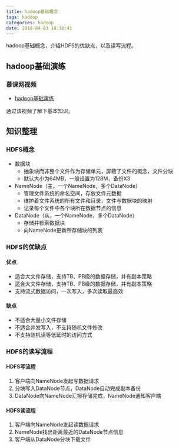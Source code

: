 ```yaml
---
title: hadoop基础概念
tags: hadoop
categories: hadoop
date: 2018-04-03 10:30:41
---
```

hadoop基础概念，介绍HDFS的优缺点，以及读写流程。
<!-- more -->

## hadoop基础演练

### 慕课网视频

* [hadoop基础演练](https://www.imooc.com/video/16284)

通过该视频了解下基本知识。

## 知识整理

### HDFS概念

* 数据块
	* 抽象块而非整个文件作为存储单元，屏蔽了文件的概念，文件分块
	* 默认大小为64MB，一般设置为128M，备份X3
* NameNode（主，一个NameNode，多个DataNode）
	* 管理文件系统的命名空间，存放文件元数据
	* 维护着文件系统的所有文件和目录，文件与数据块的映射
	* 记录每个文件中各个块所在数据节点的信息
* DataNode（从，一个NameNode，多个DataNode）
	* 存储并检索数据块
	* 向NameNode更新所存储块的列表

### HDFS的优缺点

#### 优点

* 适合大文件存储，支持TB、PB级的数据存储，并有副本策略
* 适合大文件存储，支持TB、PB级的数据存储，并有副本策略
* 支持流式数据访问，一次写入，多次读取最高效

#### 缺点

* 不适合大量小文件存储
* 不适合并发写入，不支持随机文件修改
* 不支持随机读等低延时的访问方式

### HDFS的读写流程

#### HDFS写流程

1. 客户端向NameNode发起写数据请求
2. 分块写入DataNode节点，DataNode自动完成副本备份
3. DataNode向NameNode汇报存储完成，NameNode通知客户端

#### HDFS读流程

1. 客户端向NameNode发起读数据请求
2. NameNode找出距离最近的DataNode节点信息
3. 客户端从DataNode分块下载文件